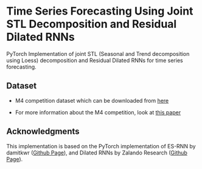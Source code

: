 # Time Series Forecasting Using Joint STL Decomposition and Residual Dilated RNNs

PyTorch Implementation of joint STL (Seasonal and Trend decomposition using Loess) decomposition and Residual Dilated RNNs for time series forecasting. 

## Dataset

 * M4 competition dataset which can be downloaded from [here](https://github.com/Mcompetitions/M4-methods/tree/master/Dataset)

 * For more information about the M4 competition, look at [this paper](https://www.sciencedirect.com/science/article/abs/pii/S0169207018300785)

## Acknowledgments

This implementation is based on the PyTorch implementation of ES-RNN by damitkwr ([Github Page](https://github.com/damitkwr)), and Dilated RNNs by Zalando Research ([Github Page](https://github.com/zalandoresearch)).
